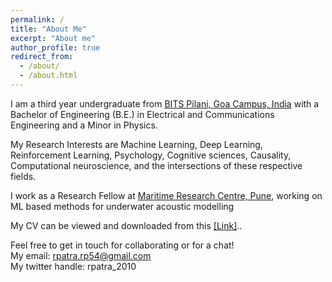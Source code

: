 ```yaml
---
permalink: /
title: "About Me"
excerpt: "About me"
author_profile: true
redirect_from: 
  - /about/
  - /about.html
---
```


I am a third year undergraduate from [BITS Pilani, Goa Campus, India](https://www.bits-pilani.ac.in/goa/) with a Bachelor of Engineering (B.E.) in Electrical and Communications Engineering and a Minor in Physics.  
  
My Research Interests are Machine Learning, Deep Learning, Reinforcement Learning, Psychology, Cognitive sciences, Causality, Computational neuroscience, and the intersections of these respective fields.

I work as a Research Fellow at [Maritime Research Centre, Pune](http://mrc.foundationforuda.in/), working on ML based methods for underwater acoustic modelling
<!--- My resume can be viewed and downloaded from this [[Link]](https://drive.google.com/file/d/1n93N_m47miXbX5KnYSLxW8JbxBOlPnlo/view?usp=sharing). --->

My CV can be viewed and downloaded from this [[Link]](https://drive.google.com/file/d/18wCudNCni9TP6DFUcMcQ0LHxzBAXiymG/view?usp=sharing)..
  
  
Feel free to get in touch for collaborating or for a chat!  
My email: rpatra.rp54@gmail.com  
My twitter handle: rpatra_2010
